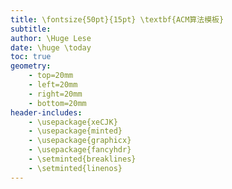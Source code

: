 ```yaml
---
title: \fontsize{50pt}{15pt} \textbf{ACM算法模板}
subtitle: 
author: \Huge Lese
date: \huge \today
toc: true
geometry:
    - top=20mm
    - left=20mm
    - right=20mm
    - bottom=20mm
header-includes:
    - \usepackage{xeCJK}
    - \usepackage{minted}
    - \usepackage{graphicx}
    - \usepackage{fancyhdr}
    - \setminted{breaklines}
    - \setminted{linenos}
---
```


